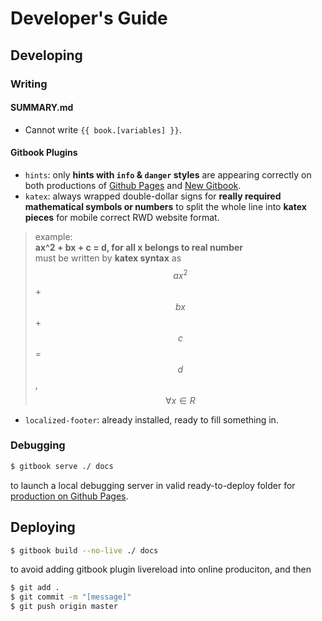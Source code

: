 # Developer's Guide

## Developing

### Writing

#### SUMMARY.md
- Cannot write `{{ book.[variables] }}`.

#### Gitbook Plugins
- `hints`: only **hints with `info` & `danger` styles** are appearing correctly on both productions of [Github Pages][Github Pages Version] and [New Gitbook][New Gitbook Version].
- `katex`: always wrapped double-dollar signs for **really required mathematical symbols or numbers** to split the whole line into **katex pieces** for mobile correct RWD website format.
> example:  
> **ax^2 + bx + c = d, for all x belongs to real number**  
> must be written by **katex syntax** as  
> $$ ax^2 $$ + $$ bx $$ + $$ c $$ = $$ d $$, $$ \forall x \in R $$
- `localized-footer`: already installed, ready to fill something in.

### Debugging
```bash
$ gitbook serve ./ docs
```
to launch a local debugging server in valid ready-to-deploy folder for [production on Github Pages][Github Pages Version].

## Deploying

```bash
$ gitbook build --no-live ./ docs
```
to avoid adding gitbook plugin livereload into online produciton, and then
```bash
$ git add .
$ git commit -m "[message]"
$ git push origin master
```

[Github Pages Version]: https://saberliou.github.io/PrepareCSEMaster/ "Github Pages Version"
[New Gitbook Version]: https://saberliou.gitbook.io/preparecsemaster/ "New Gitbook Version"